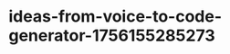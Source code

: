 # ideas-from-voice-to-code-generator-1756155285273
```json [ { "title": "Voice-Driven API Builder", "description": "أداة تتيح للمستخدمين إنشاء واجهات برمجة التطبيقات (APIs) باستخدام الأوامر الصوتية، مما يسهل على المطورين إنشاء خدمات جديدة بسرعة.", "mvp_plan": "1. تطوير واجهة بسيطة للتفاعل الصوتي. 2. استخدام مكتبة لتحويل الأوامر الصوتية إلى نص. 3. إنشاء نموذج أولي لإنشاء API استنادًا إلى الأوامر ...
